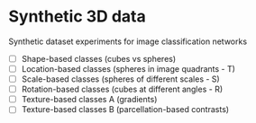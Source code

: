 # Synthetic 3D data
Synthetic dataset experiments for image classification networks
- [ ] Shape-based classes (cubes vs spheres)
- [ ] Location-based classes (spheres in image quadrants - T)
- [ ] Scale-based classes (spheres of different scales - S)
- [ ] Rotation-based classes (cubes at different angles - R)
- [ ] Texture-based classes A (gradients)
- [ ]  Texture-based classes B (parcellation-based contrasts)
